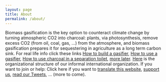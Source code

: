 ```yaml
---
layout: page
title: About
permalink: /about/
---
```


Biomass gasification is the key option to counteract climate change by turning atmospheric CO2 into charcoal: plants, via photosynthesis, remove excess CO2 (from oil, coal, gas, ...) from the atmosphere, and biomass gasification prepares it for sequestering in agriculture as a long term carbon sink. For real life info click these links [How to build a gasifier](link.com), [How to use a gasifier](link.com), [How to use charcoal in a separation toilet](link.com), [more later](htps://link.com). 
[Here](link.com) is the organizational structure of our informal international organization.
If you want to join or help: Click here if you want to [translate this website](https://link.com), [support us](https://link.com), [read our Tweets](https://twitter), ... (more to come). 

